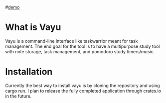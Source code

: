 #[demo](demo.png)

# What is Vayu
Vayu is a command-line interface like taskwarrior meant for task management. The end goal for the tool is to have a multipurpose study tool with note storage, task management, and pomodoro study timers/music.
# Installation
Currently the best way to install vayu is by cloning the repository and using cargo run. I plan to release the fully completed application through crates.io in the future.
